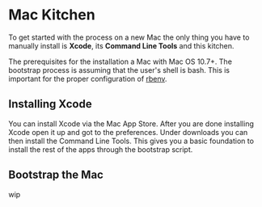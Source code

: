 Mac Kitchen
===========

To get started with the process on a new Mac the only thing you
have to manually install is **Xcode**, its **Command Line Tools** and
this kitchen.

The prerequisites for the installation a Mac with Mac OS 10.7+. The
bootstrap process is assuming that the user's shell is bash. This is
important for the proper configuration of
[rbenv](https://github.com/sstephenson/rbenv).

Installing Xcode
----------------
You can install Xcode via the Mac App Store. After you are
done installing Xcode open it up and got to the preferences. Under
downloads you can then install the Command Line Tools. This gives you a
basic foundation to install the rest of the apps through the bootstrap
script.

Bootstrap the Mac
-----------------
wip

